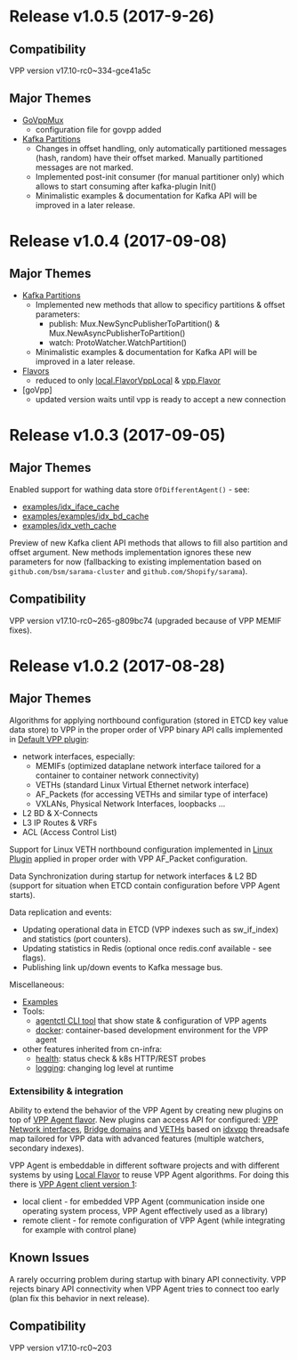 # Release v1.0.5 (2017-9-26)

## Compatibility
VPP version v17.10-rc0~334-gce41a5c

## Major Themes

- [GoVppMux](plugins/govppmux)
    - configuration file for govpp added
- [Kafka Partitions](messaging/kafka)
    - Changes in offset handling, only automatically partitioned messages (hash, random)
      have their offset marked. Manually partitioned messages are not marked.
    - Implemented post-init consumer (for manual partitioner only) which allows to start
      consuming after kafka-plugin Init()   
    - Minimalistic examples & documentation for Kafka API will be improved in a later release.
    
# Release v1.0.4 (2017-09-08)

## Major Themes

- [Kafka Partitions](messaging/kafka)
    - Implemented new methods that allow to specificy partitions & offset parameters:
      * publish: Mux.NewSyncPublisherToPartition() & Mux.NewAsyncPublisherToPartition()
      * watch: ProtoWatcher.WatchPartition()
    - Minimalistic examples & documentation for Kafka API will be improved in a later release.
- [Flavors](flavors)
    - reduced to only [local.FlavorVppLocal](flavors/linuxlocal/local_flavor.go) & [vpp.Flavor](flavors/vpp/vpp_flavor.go)
- [goVpp]
    - updated version waits until vpp is ready to accept a new connection

# Release v1.0.3 (2017-09-05)

## Major Themes

Enabled support for wathing data store `OfDifferentAgent()` - see:
* [examples/idx_iface_cache](examples/idx_iface_cache/main.go)
* [examples/examples/idx_bd_cache](examples/idx_bd_cache/main.go)
* [examples/idx_veth_cache](examples/idx_veth_cache/main.go)

Preview of new Kafka client API methods that allows to fill also partition and offset argument. New methods implementation ignores these new parameters for now (fallbacking to existing implementation based on `github.com/bsm/sarama-cluster` and `github.com/Shopify/sarama`).

## Compatibility
VPP version v17.10-rc0~265-g809bc74 (upgraded because of VPP MEMIF fixes).


# Release v1.0.2 (2017-08-28)

## Major Themes

Algorithms for applying northbound configuration (stored in ETCD key value data store)
to VPP in the proper order of VPP binary API calls implemented in [Default VPP plugin](plugins/defaultplugins):
- network interfaces, especially:
  - MEMIFs (optimized dataplane network interface tailored for a container to container network connectivity)
  - VETHs (standard Linux Virtual Ethernet network interface)
  - AF_Packets (for accessing VETHs and similar type of interface)
  - VXLANs, Physical Network Interfaces, loopbacks ...
- L2 BD & X-Connects
- L3 IP Routes & VRFs
- ACL (Access Control List)

Support for Linux VETH northbound configuration implemented in [Linux Plugin](plugins/linuxplugin)
applied in proper order with VPP AF_Packet configuration.

Data Synchronization during startup for network interfaces & L2 BD
(support for situation when ETCD contain configuration before VPP Agent starts).

Data replication and events:
- Updating operational data in ETCD (VPP indexes such as  sw_if_index) and statistics (port counters).
- Updating statistics in Redis (optional once redis.conf available - see flags).
- Publishing link up/down events to Kafka message bus.

Miscellaneous:
- [Examples](examples)
- Tools:
  - [agentctl CLI tool](cmd/agentctl) that show state & configuration of VPP agents
  - [docker](docker): container-based development environment for the VPP agent
- other features inherited from cn-infra:
  - [health](https://github.com/ligato/cn-infra/tree/master/health): status check & k8s HTTP/REST probes
  - [logging](https://github.com/ligato/cn-infra/tree/master/logging): changing log level at runtime

### Extensibility & integration
Ability to extend the behavior of the VPP Agent by creating new plugins on top of [VPP Agent flavor](flavors/vpp).
New plugins can access API for configured:
[VPP Network interfaces](plugins/defaultplugins/ifplugin/ifaceidx),
[Bridge domains](plugins/defaultplugins/l2plugin/bdidx) and [VETHs](plugins/linuxplugin/ifaceidx)
based on [idxvpp](idxvpp) threadsafe map tailored for VPP data
with advanced features (multiple watchers, secondary indexes).

VPP Agent is embeddable in different software projects and with different systems
by using [Local Flavor](flavors/local) to reuse VPP Agent algorithms.
For doing this there is [VPP Agent client version 1](clientv1):
* local client - for embedded VPP Agent (communication inside one operating system process, VPP Agent effectively used as a library)
* remote client - for remote configuration of VPP Agent (while integrating for example with control plane)

## Known Issues
A rarely occurring problem during startup with binary API connectivity.
VPP rejects binary API connectivity when VPP Agent tries to connect
too early (plan fix this behavior in next release).

## Compatibility
VPP version v17.10-rc0~203
